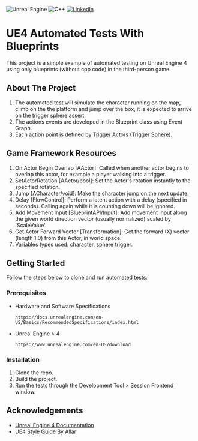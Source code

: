 <p>
    <img alt="Unreal Engine" src="https://img.shields.io/badge/unrealengine-%23313131.svg?&style=for-the-badge&logo=unrealengine&logoColor=white"/>
    <img alt="C++" src="https://img.shields.io/badge/c++-%2300599C.svg?&style=for-the-badge&logo=c%2B%2B&ogoColor=white"/>
    <a href="https://linkedin.com/in/leonardo-duprates">
        <img alt="LinkedIn" src="https://img.shields.io/badge/linkedin-%230077B5.svg?&style=for-the-badge&logo=linkedin&logoColor=white"/>
    </a>
</p>

# UE4 Automated Tests With Blueprints

This project is a simple example of automated testing on Unreal Engine 4 using only blueprints (without cpp code) in the third-person game.

## About The Project

1. The automated test will simulate the character running on the map, climb on the the platform and jump over the box, it is expected to arrive on the trigger sphere assert.
2. The actions events are developed in the Blueprint class using Event Graph.
3. Each action point is defined by Trigger Actors (Trigger Sphere).

## Game Framework Resources

1. On Actor Begin Overlap [AActor]: Called when another actor begins to overlap this actor, for example a player walking into a trigger.
2. SetActorRotation [AActor/bool]: Set the Actor's rotation instantly to the specified rotation.
3. Jump [ACharacter/void]: Make the character jump on the next update.
4. Delay [FlowControl]: Perform a latent action with a delay (specified in seconds). Calling again while it is counting down will be ignored.
5. Add Movement Input [BlueprintAPI/Input]: Add movement input along the given world direction vector (usually normalized) scaled by 'ScaleValue'.
6. Get Actor Forward Vector [Transformation]: Get the forward (X) vector (length 1.0) from this Actor, in world space.
7. Variables types used: character, sphere trigger.

## Getting Started

Follow the steps below to clone and run automated tests.

### Prerequisites

* Hardware and Software Specifications
  ```
  https://docs.unrealengine.com/en-US/Basics/RecommendedSpecifications/index.html
  ```
* Unreal Engine > 4
  ```
  https://www.unrealengine.com/en-US/download
  ```

### Installation

1. Clone the repo.
3. Build the project.
4. Run the tests through the Development Tool > Session Frontend window.

## Acknowledgements

* [Unreal Engine 4 Documentation](https://docs.unrealengine.com/en-US/index.html)
* [UE4 Style Guide By Allar](https://github.com/Allar/ue4-style-guide)